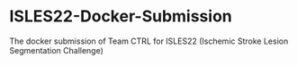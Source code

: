 # ISLES22-Docker-Submission
The docker submission of Team CTRL for ISLES22 (Ischemic Stroke Lesion Segmentation Challenge)
